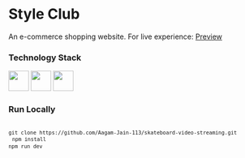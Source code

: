 # Style Club

An e-commerce shopping website.
For live experience: [Preview](https://style-club.vercel.app)

### Technology Stack

<code><img height="40" src="https://cdn.worldvectorlogo.com/logos/next-js.svg"></code>
<code><img height="40" src="https://cdn.worldvectorlogo.com/logos/tailwindcss.svg"></code>
<code><img height="40" src="https://cdn.worldvectorlogo.com/logos/mongodb-icon-1.svg"></code>

### Run Locally

<code> `git clone https://github.com/Aagam-Jain-113/skateboard-video-streaming.git` </code>
<code> `npm install` </code>
<code> `npm run dev` </code>

